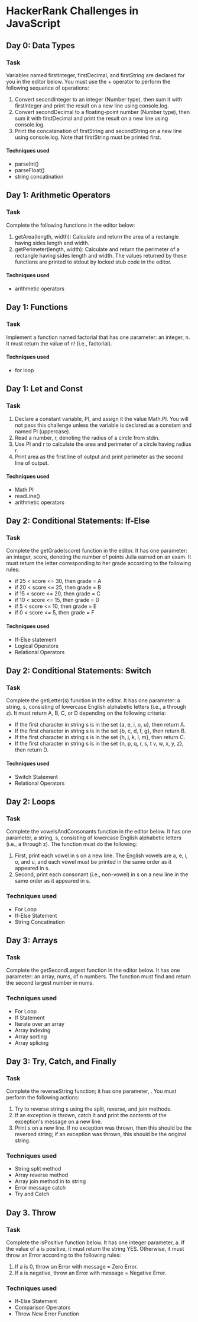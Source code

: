 # HackerRank Challenges in JavaScript

## Day 0: Data Types
### Task
Variables named firstInteger, firstDecimal, and firstString are declared for you in the editor below. You must use the + operator to perform the following sequence of operations:
1. Convert secondInteger to an integer (Number type), then sum it with firstInteger and print the result on a new line using console.log.
2. Convert secondDecimal to a floating-point number (Number type), then sum it with firstDecimal and print the result on a new line using console.log.
3. Print the concatenation of firstString and secondString on a new line using console.log. Note that firstString must be printed first.
#### Techniques used
- parseInt()
- parseFloat()
- string concatination

## Day 1: Arithmetic Operators
### Task
Complete the following functions in the editor below:
1. getArea(length, width): Calculate and return the area of a rectangle having sides length and width.
2. getPerimeter(length, width): Calculate and return the perimeter of a rectangle having sides length and width.
The values returned by these functions are printed to stdout by locked stub code in the editor.
#### Techniques used
- arithmetic operators

## Day 1: Functions
### Task
Implement a function named factorial that has one parameter: an integer, n. It must return the value of n! (i.e.,  factorial).
#### Techniques used
- for loop

## Day 1: Let and Const
### Task
1. Declare a constant variable, PI, and assign it the value Math.PI. You will not pass this challenge unless the variable is declared as a constant and named PI (uppercase).
2. Read a number, r, denoting the radius of a circle from stdin.
3. Use PI and r to calculate the area and perimeter of a circle having radius r.
4. Print area as the first line of output and print perimeter as the second line of output.
#### Techniques used
- Math.PI
- readLine()
- arithmetic operators

## Day 2: Conditional Statements: If-Else
### Task
Complete the getGrade(score) function in the editor. It has one parameter: an integer, score, denoting the number of points Julia earned on an exam. It must return the letter corresponding to her grade according to the following rules:
- if 25 < score <= 30, then grade = A
- if 20 < score <= 25, then grade = B
- if 15 < score <= 20, then grade = C
- if 10 < score <= 15, then grade = D
- if 5 < score <= 10, then grade = E
- if 0 < score <= 5, then grade = F
#### Techniques used
- If-Else statement
- Logical Operators
- Relational Operators

## Day 2: Conditional Statements: Switch
### Task
Complete the getLetter(s) function in the editor. It has one parameter: a string, s, consisting of lowercase English alphabetic letters (i.e., a through z). It must return A, B, C, or D depending on the following criteria:
- If the first character in string s is in the set {a, e, i, o, u}, then return A.
- If the first character in string s is in the set {b, c, d, f, g}, then return B.
- If the first character in string s is in the set {h, j, k, l, m}, then return C.
- If the first character in string s is in the set {n, p, q, r, s, t v, w, x, y, z}, then return D.
#### Techniques used
- Switch Statement
- Relational Operators

## Day 2: Loops
### Task
Complete the vowelsAndConsonants function in the editor below. It has one parameter, a string, s, consisting of lowercase English alphabetic letters (i.e., a through z). The function must do the following:
1. First, print each vowel in s on a new line. The English vowels are a, e, i, o, and u, and each vowel must be printed in the same order as it appeared in s.
2. Second, print each consonant (i.e., non-vowel) in s on a new line in the same order as it appeared in s.
### Techniques used
- For Loop
- If-Else Statement
- String Concatination

## Day 3: Arrays
### Task
Complete the getSecondLargest function in the editor below. It has one parameter: an array, nums, of n numbers. The function must find and return the second largest number in nums.
### Techniques used
- For Loop
- If Statement
- Iterate over an array
- Array indexing
- Array sorting
- Array splicing

## Day 3: Try, Catch, and Finally
### Task
Complete the reverseString function; it has one parameter, . You must perform the following actions:
1. Try to reverse string s using the split, reverse, and join methods.
2. If an exception is thrown, catch it and print the contents of the exception's message on a new line.
3. Print s on a new line. If no exception was thrown, then this should be the reversed string; if an exception was thrown, this should be the original string.
### Techniques used
- String split method
- Array reverse method
- Array join method in to string
- Error message catch
- Try and Catch

## Day 3. Throw
### Task
Complete the isPositive function below. It has one integer parameter, a. If the value of a is positive, it must return the string YES. Otherwise, it must throw an Error according to the following rules:
1. If a is 0, throw an Error with message = Zero Error.
2. If a is negative, throw an Error with message = Negative Error.
### Techniques used
- If-Else Statement
- Comparison Operators
- Throw New Error Function